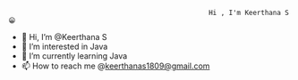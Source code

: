 

                                                      Hi , I'm Keerthana S 😁


- 👋 Hi, I’m @Keerthana S
- 👀 I’m interested in Java
- 🌱 I’m currently learning Java
- 📫 How to reach me @keerthanas1809@gmail.com

<!---
Keerthu1809/Keerthu1809 is a ✨ special ✨ repository because its `README.md` (this file) appears on your GitHub profile.
You can click the Preview link to take a look at your changes.
--->
